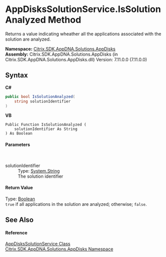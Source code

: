 # AppDisksSolutionService.IsSolutionAnalyzed Method 
 

Returns a value indicating wheather all the applications associated with the solution are analyzed.

**Namespace:**&nbsp;<a href="3c384851-470e-e1e2-019f-9fa48f730a55">Citrix.SDK.AppDNA.Solutions.AppDisks</a><br />**Assembly:**&nbsp;Citrix.SDK.AppDNA.Solutions.AppDisks (in Citrix.SDK.AppDNA.Solutions.AppDisks.dll) Version: 7.11.0.0 (7.11.0.0)

## Syntax

**C#**
```csharp
public bool IsSolutionAnalyzed(
	string solutionIdentifier
)
```

**VB**
```vbnet
Public Function IsSolutionAnalyzed ( 
	solutionIdentifier As String
) As Boolean
```


#### Parameters
&nbsp;<dl><dt>solutionIdentifier</dt><dd>Type: <a href="http://msdn2.microsoft.com/en-us/library/s1wwdcbf" target="_blank">System.String</a><br />The solution identifier</dd></dl>

#### Return Value
Type: <a href="http://msdn2.microsoft.com/en-us/library/a28wyd50" target="_blank">Boolean</a><br />`true` if all applications in the solution are analyzed; otherwise; `false`.

## See Also


#### Reference
<a href="788c5801-0980-62fe-f2f1-cc8e70c9365f">AppDisksSolutionService Class</a><br /><a href="3c384851-470e-e1e2-019f-9fa48f730a55">Citrix.SDK.AppDNA.Solutions.AppDisks Namespace</a><br />